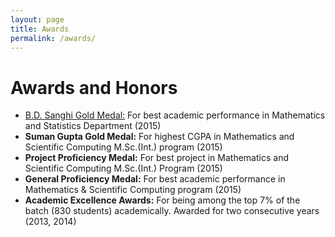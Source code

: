 ```yaml
---
layout: page
title: Awards
permalink: /awards/
---
```

# Awards and Honors

* [B.D. Sanghi Gold Medal:](http://www.iitk.ac.in/doaa/convocation/data/convocation20152/48convocation2015_awards_and_medals.pdf#page=31) For best academic performance in Mathematics and Statistics Department (2015)
* **Suman Gupta Gold Medal:** For highest CGPA in Mathematics and Scientific Computing M.Sc.(Int.) program (2015)
* **Project Proficiency Medal:** For best project in Mathematics and Scientific Computing M.Sc.(Int.) Program (2015)
* **General Proficiency Medal:** For best academic performance in Mathematics \& Scientific Computing program (2015)
* **Academic Excellence Awards:** For being among the top 7% of the batch (830 students) academically. Awarded for two consecutive years (2013, 2014)



